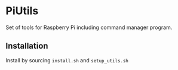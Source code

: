 # PiUtils
Set of tools for Raspberry Pi including command manager program.
## Installation
Install by sourcing `install.sh` and `setup_utils.sh`
